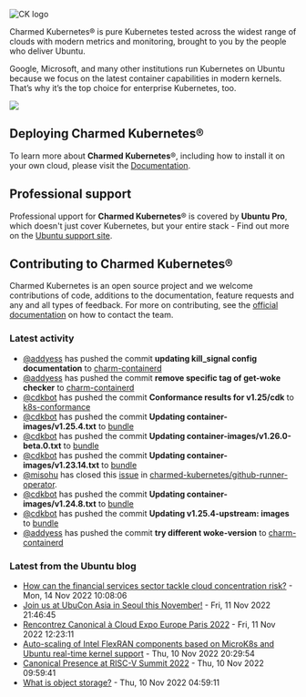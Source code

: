 ![CK logo](https://assets.ubuntu.com/v1/451d4cf4-Charmed+Kubernetes_RGB_onWhite_2022.svg)

Charmed Kubernetes® is pure Kubernetes tested across the widest range of clouds with modern metrics and monitoring, brought to you by the people who deliver Ubuntu.

Google, Microsoft, and many other institutions run Kubernetes on Ubuntu because we focus on the latest container capabilities in modern kernels. That’s why it’s the top choice for enterprise Kubernetes, too.

![](https://assets.ubuntu.com/v1/843c77b6-juju-at-a-glace.svg)

## Deploying Charmed Kubernetes®

To learn more about **Charmed Kubernetes**®, including how to install it on your own cloud, please visit the [Documentation][docs].

## Professional support

Professional upport for **Charmed Kubernetes**® is covered by **Ubuntu Pro**, which doesn't just cover Kubernetes, but your entire stack - Find out more on the [Ubuntu support site](https://ubuntu.com/support).

## Contributing to Charmed Kubernetes®

Charmed Kubernetes is an open source project and we welcome contributions of code, additions to the documentation, feature requests and any and all types of feedback. For more on contributing, see the [official documentation][get-in-touch] on how to contact the team.

<!-- LINKS -->
[docs]: https://ubuntu.com/kubernetes/docs
[get-in-touch]: https://ubuntu.com/kubernetes/docs/get-in-touch

### Latest activity

<!-- activity starts -->
 - [@addyess](https://github.com/addyess) has pushed the commit **updating kill_signal config documentation** to [charm-containerd](https://github.com/charmed-kubernetes/charm-containerd)
 - [@addyess](https://github.com/addyess) has pushed the commit **remove specific tag of get-woke checker** to [charm-containerd](https://github.com/charmed-kubernetes/charm-containerd)
 - [@cdkbot](https://github.com/cdkbot) has pushed the commit **Conformance results for v1.25/cdk** to [k8s-conformance](https://github.com/charmed-kubernetes/k8s-conformance)
 - [@cdkbot](https://github.com/cdkbot) has pushed the commit **Updating container-images/v1.25.4.txt** to [bundle](https://github.com/charmed-kubernetes/bundle)
 - [@cdkbot](https://github.com/cdkbot) has pushed the commit **Updating container-images/v1.26.0-beta.0.txt** to [bundle](https://github.com/charmed-kubernetes/bundle)
 - [@cdkbot](https://github.com/cdkbot) has pushed the commit **Updating container-images/v1.23.14.txt** to [bundle](https://github.com/charmed-kubernetes/bundle)
 - [@misohu](https://github.com/misohu) has closed this [issue](https://github.com/charmed-kubernetes/github-runner-operator/issues/22) in [charmed-kubernetes/github-runner-operator](https://api.github.com/repos/charmed-kubernetes/github-runner-operator).
 - [@cdkbot](https://github.com/cdkbot) has pushed the commit **Updating container-images/v1.24.8.txt** to [bundle](https://github.com/charmed-kubernetes/bundle)
 - [@cdkbot](https://github.com/cdkbot) has pushed the commit **Updating v1.25.4-upstream: images** to [bundle](https://github.com/charmed-kubernetes/bundle)
 - [@addyess](https://github.com/addyess) has pushed the commit **try different woke-version** to [charm-containerd](https://github.com/charmed-kubernetes/charm-containerd)
<!-- activity ends -->

<!-- roadmap starts -->

<!-- roadmap ends -->

### Latest from the Ubuntu blog

<!-- blog starts -->
* [How can the financial services sector tackle cloud concentration risk?](https://ubuntu.com//blog/https-ubuntu-com-blog-financial-services-cloud-concentration-risk) - Mon, 14 Nov 2022 10:08:06 
* [Join us at UbuCon Asia in Seoul this November!](https://ubuntu.com//blog/join-ubucon-asia-seoul-november-2022) - Fri, 11 Nov 2022 21:46:45 
* [Rencontrez Canonical à Cloud Expo Europe Paris 2022](https://ubuntu.com//blog/cloud-expo-paris-2022) - Fri, 11 Nov 2022 12:23:11 
* [Auto-scaling of Intel FlexRAN components based on MicroK8s and Ubuntu real-time kernel support](https://ubuntu.com//blog/auto-scaling-of-intel-flexran-components-based-on-microk8s-and-ubuntu-real-time-kernel-support) - Thu, 10 Nov 2022 20:29:54 
* [Canonical Presence at RISC-V Summit 2022](https://ubuntu.com//blog/canonical-presence-at-risc-v-summit-2022) - Thu, 10 Nov 2022 09:59:41 
* [What is object storage?](https://ubuntu.com//blog/what-is-object-storage) - Thu, 10 Nov 2022 04:59:11 
<!-- blog ends -->

